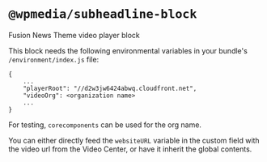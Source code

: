 # `@wpmedia/subheadline-block`

Fusion News Theme video player block

This block needs the following environmental variables in your bundle's `/environment/index.js` file:
```
{
    ...
    "playerRoot": "//d2w3jw6424abwq.cloudfront.net",
    "videoOrg": <organization name>
    ...
}
```

For testing, `corecomponents` can be used for the org name.

You can either directly feed the `websiteURL` variable in the custom field with the video url from the Video Center, or have it inherit the global contents.